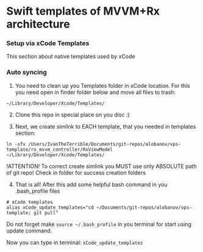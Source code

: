 # Swift templates of MVVM+Rx architecture
### Setup via xCode Templates

This section about native templates used by xCode

### Auto syncing

1) You need to clean up you Templates folder in xCode location. For this you need open in finder folder below and move all files to trash:
```
~/Library/Developer/Xcode/Templates/
```

2) Clone this repo in special place on you disc :)

3) Next, we create simlink to EACH template, that you needed in templates section:
```
ln -sfv /Users/IvanTheTerrible/Documents/git-repos/alobanov/vps-template/rx_mvvm_controller/RxViewModel ~/Library/Developer/Xcode/Templates/
```

!ATTENTION! To correct create simlink you MUST use only ABSOLUTE path of git repo!
Check in folder for success creation folders

4) That is all! After this add some helpful bash command in you .bash_profile files
```
# xCode templates
alias xCode_update_templates="cd ~/Documents/git-repos/alobanov/vps-template; git pull"
```

Do not forget make `source ~/.bash_profile` in you terminal for start using update command.

Now you can type in terminal: `xCode_update_templates`
